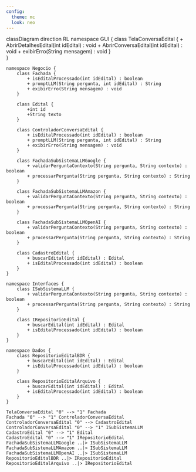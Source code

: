 ```yaml
---
config:
  theme: mc
  look: neo
---
```

classDiagram
    direction RL
    namespace GUI {
        class TelaConversaEdital {
            + AbrirDetalhesEdital(int idEdital) : void
            + AbrirConversaEdital(int idEdital) : void
            + exibirErro(String mensagem) : void
        }  
    }

    namespace Negocio {
        class Fachada {
            + isEditalProcessado(int idEdital) : boolean
            + promptLLM(String pergunta, int idEdital) : String
            + exibirErro(String mensagem) : void
        }

        class Edital {
            +int id
            +String texto
        }

        class ControladorConversaEdital {
            + isEditalProcessado(int idEdital) : boolean
            + promptLLM(String pergunta, int idEdital) : String
            + exibirErro(String mensagem) : void
        }

        class FachadaSubSistemaLLMGoogle {
            + validarPerguntaContexto(String pergunta, String contexto) : boolean
            + processarPergunta(String pergunta, String contexto) : String
        }

        class FachadaSubSistemaLLMAmazon {
            + validarPerguntaContexto(String pergunta, String contexto) : boolean
            + processarPergunta(String pergunta, String contexto) : String
        }

        class FachadaSubSistemaLLMOpenAI {
            + validarPerguntaContexto(String pergunta, String contexto) : boolean
            + processarPergunta(String pergunta, String contexto) : String
        }

        class CadastroEdital {
            + buscarEdital(int idEdital) : Edital
            + isEditalProcessado(int idEdital) : boolean
        }
    }

    namespace Interfaces {
        class ISubSistemaLLM {
            + validarPerguntaContexto(String pergunta, String contexto) : boolean
            + processarPergunta(String pergunta, String contexto) : String
        }

        class IRepositorioEdital {
            + buscarEdital(int idEdital) : Edital
            + isEditalProcessado(int idEdital) : boolean
        }
    }

    namespace Dados {
        class RepositorioEditalBDR {
            + buscarEdital(int idEdital) : Edital
            + isEditalProcessado(int idEdital) : boolean
        }

        class RepositorioEditalArquivo {
            + buscarEdital(int idEdital) : Edital
            + isEditalProcessado(int idEdital) : boolean
        }
    }

    TelaConversaEdital "0" --> "1" Fachada
    Fachada "0" --> "1" ControladorConversaEdital
    ControladorConversaEdital "0" --> CadastroEdital
    ControladorConversaEdital "0" --> "1" ISubSistemaLLM
    CadastroEdital "0" --> "1" Edital
    CadastroEdital "0" --> "1" IRepositorioEdital
    FachadaSubSistemaLLMGoogle ..|> ISubSistemaLLM
    FachadaSubSistemaLLMAmazon ..|> ISubSistemaLLM
    FachadaSubSistemaLLMOpenAI ..|> ISubSistemaLLM
    RepositorioEditalBDR ..|> IRepositorioEdital
    RepositorioEditalArquivo ..|> IRepositorioEdital